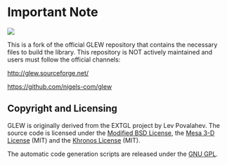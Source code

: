 # Important Note

![](http://glew.sourceforge.net/glew.png)

This is a fork of the official GLEW repository that contains the necessary files to build the library. This repository is NOT actively maintained and users must follow the official channels:

http://glew.sourceforge.net/

https://github.com/nigels-com/glew


## Copyright and Licensing

GLEW is originally derived from the EXTGL project by Lev Povalahev.
The source code is licensed under the 
[Modified BSD License](http://glew.sourceforge.net/glew.txt), the 
[Mesa 3-D License](http://glew.sourceforge.net/mesa.txt) (MIT) and the
[Khronos License](http://glew.sourceforge.net/khronos.txt) (MIT).

The automatic code generation scripts are released under the 
[GNU GPL](http://glew.sourceforge.net/gpl.txt).

